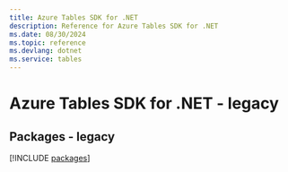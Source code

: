 ```yaml
---
title: Azure Tables SDK for .NET
description: Reference for Azure Tables SDK for .NET
ms.date: 08/30/2024
ms.topic: reference
ms.devlang: dotnet
ms.service: tables
---
```

# Azure Tables SDK for .NET - legacy
## Packages - legacy
[!INCLUDE [packages](tables-index.md)]